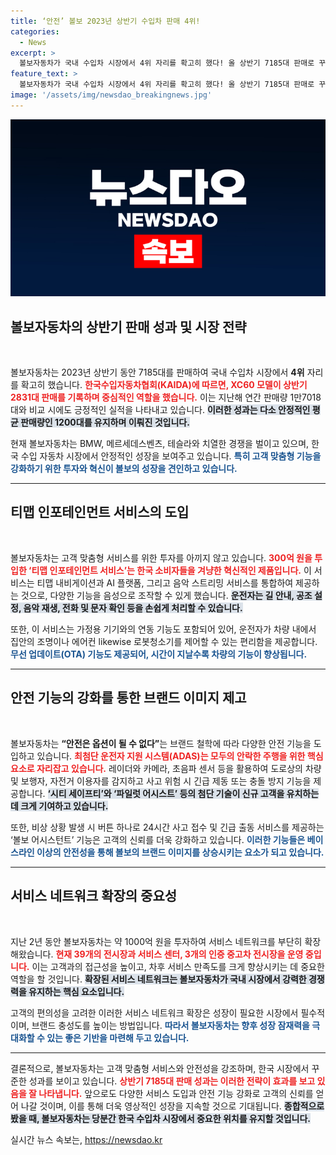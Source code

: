```yaml
---
title: ‘안전’ 볼보 2023년 상반기 수입차 판매 4위!
categories:
  - News
excerpt: >
  볼보자동차가 국내 수입차 시장에서 4위 자리를 확고히 했다! 올 상반기 7185대 판매로 꾸준한 성장을 이어가며, 티맵과 함께한 최첨단 인포테인먼트 서비스와 안전 기능 강화로 소비자들의 마음을 사로잡고 있다. 클릭하여 볼보의 성공 비결을 알아보세요!
feature_text: >
  볼보자동차가 국내 수입차 시장에서 4위 자리를 확고히 했다! 올 상반기 7185대 판매로 꾸준한 성장을 이어가며, 티맵과 함께한 최첨단 인포테인먼트 서비스와 안전 기능 강화로 소비자들의 마음을 사로잡고 있다. 클릭하여 볼보의 성공 비결을 알아보세요!
image: '/assets/img/newsdao_breakingnews.jpg'
---
```


<p><img src="/assets/img/newsdao_breakingnews.jpg" alt="cryptoinkorea 속보" /></p>

<h2 data-ke-size="size26">볼보자동차의 상반기 판매 성과 및 시장 전략</h2>

<p data-ke-size="size16">&nbsp;</p>

<p>볼보자동차는 2023년 상반기 동안 7185대를 판매하여 국내 수입차 시장에서 <strong>4위</strong> 자리를 확고히 했습니다. <b><span style="color: #ee2323;">한국수입자동차협회(KAIDA)에 따르면, XC60 모델이 상반기 2831대 판매를 기록하며 중심적인 역할을 했습니다.</span></b> 이는 지난해 연간 판매량 1만7018대와 비교 시에도 긍정적인 실적을 나타내고 있습니다. <b><span style="background-color: #21538527;">이러한 성과는 다소 안정적인 평균 판매량인 1200대를 유지하며 이뤄진 것입니다.</span></b> </p>

<p>현재 볼보자동차는 BMW, 메르세데스벤츠, 테슬라와 치열한 경쟁을 벌이고 있으며, 한국 수입 자동차 시장에서 안정적인 성장을 보여주고 있습니다. <b><span style="color: #1a5490;">특히 고객 맞춤형 기능을 강화하기 위한 투자와 혁신이 볼보의 성장을 견인하고 있습니다.</span></b></p>

<hr />

<h2 data-ke-size="size26">티맵 인포테인먼트 서비스의 도입</h2>

<p data-ke-size="size16">&nbsp;</p>

<p>볼보자동차는 고객 맞춤형 서비스를 위한 투자를 아끼지 않고 있습니다. <b><span style="color: #ee2323;">300억 원을 투입한 ‘티맵 인포테인먼트 서비스’는 한국 소비자들을 겨냥한 혁신적인 제품입니다.</span></b> 이 서비스는 티맵 내비게이션과 AI 플랫폼, 그리고 음악 스트리밍 서비스를 통합하여 제공하는 것으로, 다양한 기능을 음성으로 조작할 수 있게 했습니다. <b><span style="background-color: #21538527;">운전자는 길 안내, 공조 설정, 음악 재생, 전화 및 문자 확인 등을 손쉽게 처리할 수 있습니다.</span></b> </p>

<p>또한, 이 서비스는 가정용 기기와의 연동 기능도 포함되어 있어, 운전자가 차량 내에서 집안의 조명이나 에어컨 likewise 로봇청소기를 제어할 수 있는 편리함을 제공합니다. <b><span style="color: #1a5490;">무선 업데이트(OTA) 기능도 제공되어, 시간이 지날수록 차량의 기능이 향상됩니다.</span></b></p>

<hr />

<h2 data-ke-size="size26">안전 기능의 강화를 통한 브랜드 이미지 제고</h2>

<p data-ke-size="size16">&nbsp;</p>

<p>볼보자동차는 <strong>“안전은 옵션이 될 수 없다”</strong>는 브랜드 철학에 따라 다양한 안전 기능을 도입하고 있습니다. <b><span style="color: #ee2323;">최첨단 운전자 지원 시스템(ADAS)는 모두의 안락한 주행을 위한 핵심 요소로 자리잡고 있습니다.</span></b> 레이더와 카메라, 초음파 센서 등을 활용하여 도로상의 차량 및 보행자, 자전거 이용자를 감지하고 사고 위험 시 긴급 제동 또는 충돌 방지 기능을 제공합니다. <b><span style="background-color: #21538527;">‘시티 세이프티’와 ‘파일럿 어시스트’ 등의 첨단 기술이 신규 고객을 유치하는 데 크게 기여하고 있습니다.</span></b></p>

<p>또한, 비상 상황 발생 시 버튼 하나로 24시간 사고 접수 및 긴급 출동 서비스를 제공하는 ‘볼보 어시스턴트’ 기능은 고객의 신뢰를 더욱 강화하고 있습니다. <b><span style="color: #1a5490;">이러한 기능들은 베이스라인 이상의 안전성을 통해 볼보의 브랜드 이미지를 상승시키는 요소가 되고 있습니다.</span></b></p>

<hr />

<h2 data-ke-size="size26">서비스 네트워크 확장의 중요성</h2>

<p data-ke-size="size16">&nbsp;</p>

<p>지난 2년 동안 볼보자동차는 약 1000억 원을 투자하여 서비스 네트워크를 부단히 확장해왔습니다. <b><span style="color: #ee2323;">현재 39개의 전시장과 서비스 센터, 3개의 인증 중고차 전시장을 운영 중입니다.</span></b> 이는 고객과의 접근성을 높이고, 차후 서비스 만족도를 크게 향상시키는 데 중요한 역할을 할 것입니다. <b><span style="background-color: #21538527;">확장된 서비스 네트워크는 볼보자동차가 국내 시장에서 강력한 경쟁력을 유지하는 핵심 요소입니다.</span></b></p>

<p>고객의 편의성을 고려한 이러한 서비스 네트워크 확장은 성장이 필요한 시장에서 필수적이며, 브랜드 충성도를 높이는 방법입니다. <b><span style="color: #1a5490;">따라서 볼보자동차는 향후 성장 잠재력을 극대화할 수 있는 좋은 기반을 마련해 두고 있습니다.</span></b></p>

<hr />

<p>결론적으로, 볼보자동차는 고객 맞춤형 서비스와 안전성을 강조하며, 한국 시장에서 꾸준한 성과를 보이고 있습니다. <b><span style="color: #ee2323;">상반기 7185대 판매 성과는 이러한 전략이 효과를 보고 있음을 잘 나타냅니다.</span></b> 앞으로도 다양한 서비스 도입과 안전 기능 강화로 고객의 신뢰를 얻어 나갈 것이며, 이를 통해 더욱 영상적인 성장을 지속할 것으로 기대됩니다. <b><span style="background-color: #21538527;">종합적으로 봤을 때, 볼보자동차는 당분간 한국 수입차 시장에서 중요한 위치를 유지할 것입니다.</span></b></p>
실시간 뉴스 속보는, <a href="https://newsdao.kr" rel="dofollow">https://newsdao.kr</a>


